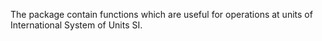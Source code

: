 The package contain functions which are useful for operations at units of International System of Units SI.